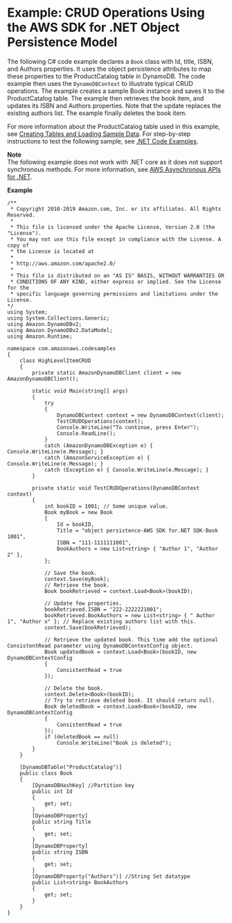 # Example: CRUD Operations Using the AWS SDK for \.NET Object Persistence Model<a name="CRUDHighLevelExample1"></a>

The following C\# code example declares a `Book` class with Id, title, ISBN, and Authors properties\. It uses the object persistence attributes to map these properties to the ProductCatalog table in DynamoDB\. The code example then uses the `DynamoDBContext` to illustrate typical CRUD operations\. The example creates a sample Book instance and saves it to the ProductCatalog table\. The example then retrieves the book item, and updates its ISBN and Authors properties\. Note that the update replaces the existing authors list\. The example finally deletes the book item\. 

For more information about the ProductCatalog table used in this example, see [Creating Tables and Loading Sample Data](SampleData.md)\. For step\-by\-step instructions to test the following sample, see [\.NET Code Examples](CodeSamples.DotNet.md)\.

**Note**  
 The following example does not work with \.NET core as it does not support synchronous methods\. For more information, see [AWS Asynchronous APIs for \.NET](https://docs.aws.amazon.com/sdk-for-net/v3/developer-guide/sdk-net-async-api.html)\. 

**Example**  

```
/**
 * Copyright 2010-2019 Amazon.com, Inc. or its affiliates. All Rights Reserved.
 *
 * This file is licensed under the Apache License, Version 2.0 (the "License").
 * You may not use this file except in compliance with the License. A copy of
 * the License is located at
 *
 * http://aws.amazon.com/apache2.0/
 *
 * This file is distributed on an "AS IS" BASIS, WITHOUT WARRANTIES OR
 * CONDITIONS OF ANY KIND, either express or implied. See the License for the
 * specific language governing permissions and limitations under the License.
*/
using System;
using System.Collections.Generic;
using Amazon.DynamoDBv2;
using Amazon.DynamoDBv2.DataModel;
using Amazon.Runtime;

namespace com.amazonaws.codesamples
{
    class HighLevelItemCRUD
    {
        private static AmazonDynamoDBClient client = new AmazonDynamoDBClient();

        static void Main(string[] args)
        {
            try
            {
                DynamoDBContext context = new DynamoDBContext(client);
                TestCRUDOperations(context);
                Console.WriteLine("To continue, press Enter");
                Console.ReadLine();
            }
            catch (AmazonDynamoDBException e) { Console.WriteLine(e.Message); }
            catch (AmazonServiceException e) { Console.WriteLine(e.Message); }
            catch (Exception e) { Console.WriteLine(e.Message); }
        }

        private static void TestCRUDOperations(DynamoDBContext context)
        {
            int bookID = 1001; // Some unique value.
            Book myBook = new Book
            {
                Id = bookID,
                Title = "object persistence-AWS SDK for.NET SDK-Book 1001",
                ISBN = "111-1111111001",
                BookAuthors = new List<string> { "Author 1", "Author 2" },
            };

            // Save the book.
            context.Save(myBook);
            // Retrieve the book.
            Book bookRetrieved = context.Load<Book>(bookID);

            // Update few properties.
            bookRetrieved.ISBN = "222-2222221001";
            bookRetrieved.BookAuthors = new List<string> { " Author 1", "Author x" }; // Replace existing authors list with this.
            context.Save(bookRetrieved);

            // Retrieve the updated book. This time add the optional ConsistentRead parameter using DynamoDBContextConfig object.
            Book updatedBook = context.Load<Book>(bookID, new DynamoDBContextConfig
            {
                ConsistentRead = true
            });

            // Delete the book.
            context.Delete<Book>(bookID);
            // Try to retrieve deleted book. It should return null.
            Book deletedBook = context.Load<Book>(bookID, new DynamoDBContextConfig
            {
                ConsistentRead = true
            });
            if (deletedBook == null)
                Console.WriteLine("Book is deleted");
        }
    }

    [DynamoDBTable("ProductCatalog")]
    public class Book
    {
        [DynamoDBHashKey] //Partition key
        public int Id
        {
            get; set;
        }
        [DynamoDBProperty]
        public string Title
        {
            get; set;
        }
        [DynamoDBProperty]
        public string ISBN
        {
            get; set;
        }
        [DynamoDBProperty("Authors")] //String Set datatype
        public List<string> BookAuthors
        {
            get; set;
        }
    }
}
```